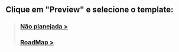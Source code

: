 ## Clique em "Preview" e selecione o template:

> ### [Não planejada >](?expand=1&template=default.md) <br>
> ### [RoadMap >](?expand=1&template=road_map.md)
